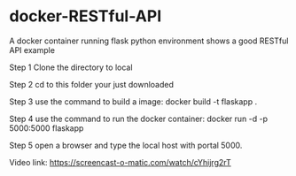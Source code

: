 # docker-RESTful-API
A docker container running flask python environment shows a good RESTful API example

Step 1 
Clone the directory to local 

Step 2
cd to this folder your just downloaded

Step 3
use the command to build a image: docker build -t flaskapp .

Step 4
use the command to run the docker container: docker run -d -p 5000:5000 flaskapp

Step 5
open a browser and type the local host with portal 5000.


Video link:
https://screencast-o-matic.com/watch/cYhijrg2rT

